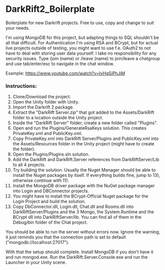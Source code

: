 # DarkRift2_Boilerplate

Boilerplate for new Darkrift projects. Free to use, copy and change to suit your needs.

I'm using MongoDB for this project, but adapting things to SQL shouldn't be all that difficult. For Authentication I'm using RSA and BCrypt, but for actual live projects outside of testing, you might want to use f.e. OAuth2 to not have to deal with storing user data yourself. I take no responsibility for any security issues. Type /join (name) or /leave (name) to join/leave a chatgroup and use tab/enter/esc to navigate in the chat window.

Example: https://www.youtube.com/watch?v=IvHqSiPhJiM

### Instructions:

1) Clone/Download the project.
2) Open the Unity folder with Unity.
3) Import the Darkrift 2 package.
4) Extract the "DarkRift Server.zip" that got added to the Assets/DarkRift folder to a location outside the Unity project.
5) Inside the "DarkRift Server" folder, create a new folder called "Plugins".
6) Open and run the Plugins/GenerateRsaKeys solution. This creates PrivateKey.xml and PublicKey.xml.
7) Copy PrivateKey.xml into DarkRift Server/Plugins and PublicKey.xml into the Assets/Resources folder in the Unity project (might have to create the folder).
8) Open the Plugins/Plugins.sln solution.
9) Add the DarkRift and DarkRift.Server references from DarkRiftServer/Lib to all 4 projects.
10) Try building the solution. Usually the Nuget Manager should be able to install the Nuget packages by itself. If everything builds fine, jump to 13), otherwise continue with 11).
11) Install the MongoDB driver package with the NuGet package manager into Login and DBConnector projects.
12) You might have to install the BCrypt-Official Nuget package for the Login Project and build the solution.
13) Copy DbConnector.dll, Login.dll, Chat.dll and Rooms.dll into DarkRiftServer/Plugins and the 3 Mongo, the System.Runtime and the BCrypt dll into DarkRiftServer/lib. You can find all of them in the Debug/bin folder of the Chat project.

You should be able to run the server without errors now. 
Ignore the warning, it just reminds you that the connection path is set to default ("mongodb://localhost:27017").

With that the setup should complete. Install MongoDB if you don't have it and run mongod.exe.
Run the DarkRift.Server.Console.exe and run the Launcher in your Unity scene.
